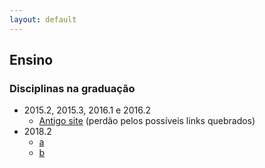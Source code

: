 ```yaml
---
layout: default
---
```


## Ensino

### Disciplinas na graduação

* 2015.2, 2015.3, 2016.1 e 2016.2
  + [Antigo site](https://sites.google.com/site/elivaldolozerfr/home) (perdão pelos possíveis links quebrados)
* 2018.2
  + [a](/pages/componentes/2018.2.a)
  + [b](/pages/2018.2.b)
